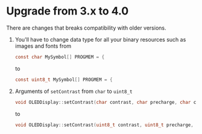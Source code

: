 # Upgrade from 3.x to 4.0

There are changes that breaks compatibility with older versions.

1. You'll have to change data type for all your binary resources such as images and fonts from
    
    ```c
    const char MySymbol[] PROGMEM = {
    ```
    
    to
    
    ```c
    const uint8_t MySymbol[] PROGMEM = {
    ```

1. Arguments of `setContrast` from `char` to `uint8_t`
    
    ```c++
    void OLEDDisplay::setContrast(char contrast, char precharge, char comdetect);
    ```
    
    to
    
    ```c++
    void OLEDDisplay::setContrast(uint8_t contrast, uint8_t precharge, uint8_t comdetect);
    ```
